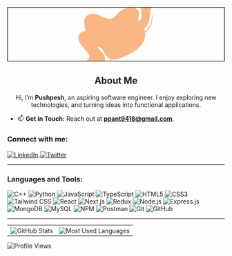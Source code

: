 <img src="Assets/Hero.gif" alt="Hero Image" />

<h2 align="center">About Me</h2>
<p align="center">
  Hi, I’m <strong>Pushpesh</strong>, an aspiring software engineer.  
  I enjoy exploring new technologies, and turning ideas into functional applications. 
</p>



- 📫 **Get in Touch:** Reach out at **ppant9418@gmail.com**.  


<h3 align="left">Connect with me:</h3>
<p align="left">
  <a href="https://linkedin.com/in/pushpeshpant" target="_blank">
    <img align="center" src="https://cdn.jsdelivr.net/gh/devicons/devicon/icons/linkedin/linkedin-original.svg" alt="LinkedIn" height="30" width="40" />
  </a>
  <a href="https://x.com/iPushpesh_Pant" target="_blank">
    <img align="center" src="https://cdn.jsdelivr.net/gh/devicons/devicon/icons/twitter/twitter-original.svg" alt="Twitter" height="30" width="40" />
  </a>
</p>


---

<h3 align="left">Languages and Tools:</h3>

![C++](https://skillicons.dev/icons?i=cpp)
![Python](https://skillicons.dev/icons?i=python)
![JavaScript](https://skillicons.dev/icons?i=javascript)
![TypeScript](https://skillicons.dev/icons?i=ts)
![HTML5](https://skillicons.dev/icons?i=html)
![CSS3](https://skillicons.dev/icons?i=css)
![Tailwind CSS](https://skillicons.dev/icons?i=tailwind)
![React](https://skillicons.dev/icons?i=react)
![Next.js](https://skillicons.dev/icons?i=nextjs)
![Redux](https://skillicons.dev/icons?i=redux)
![Node.js](https://skillicons.dev/icons?i=nodejs)
![Express.js](https://skillicons.dev/icons?i=express)
![MongoDB](https://skillicons.dev/icons?i=mongodb)
![MySQL](https://skillicons.dev/icons?i=mysql)
![NPM](https://skillicons.dev/icons?i=npm)
![Postman](https://skillicons.dev/icons?i=postman)
![Git](https://skillicons.dev/icons?i=git)
![GitHub](https://skillicons.dev/icons?i=github)

---
<table>
  <tr>
    <td>
      <img align="center" src="https://github-readme-stats.vercel.app/api?username=impushpesh&show_icons=true&locale=en" alt="GitHub Stats" />
    </td>
    <td>
      <img align="center" src="https://github-readme-stats.vercel.app/api/top-langs/?username=impushpesh&layout=compact&hide=html,css" alt="Most Used Languages" />
    </td>
  </tr>
</table>

<p align="left">
  <img src="https://komarev.com/ghpvc/?username=impushpesh&label=Profile%20views&color=0e75b6&style=flat" alt="Profile Views" />
</p>



